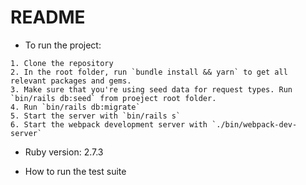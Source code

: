 # README

- To run the project:

```
1. Clone the repository
2. In the root folder, run `bundle install && yarn` to get all relevant packages and gems.
3. Make sure that you're using seed data for request types. Run `bin/rails db:seed` from proeject root folder.
4. Run `bin/rails db:migrate`
5. Start the server with `bin/rails s`
6. Start the webpack development server with `./bin/webpack-dev-server`
```



- Ruby version: 2.7.3

- How to run the test suite
